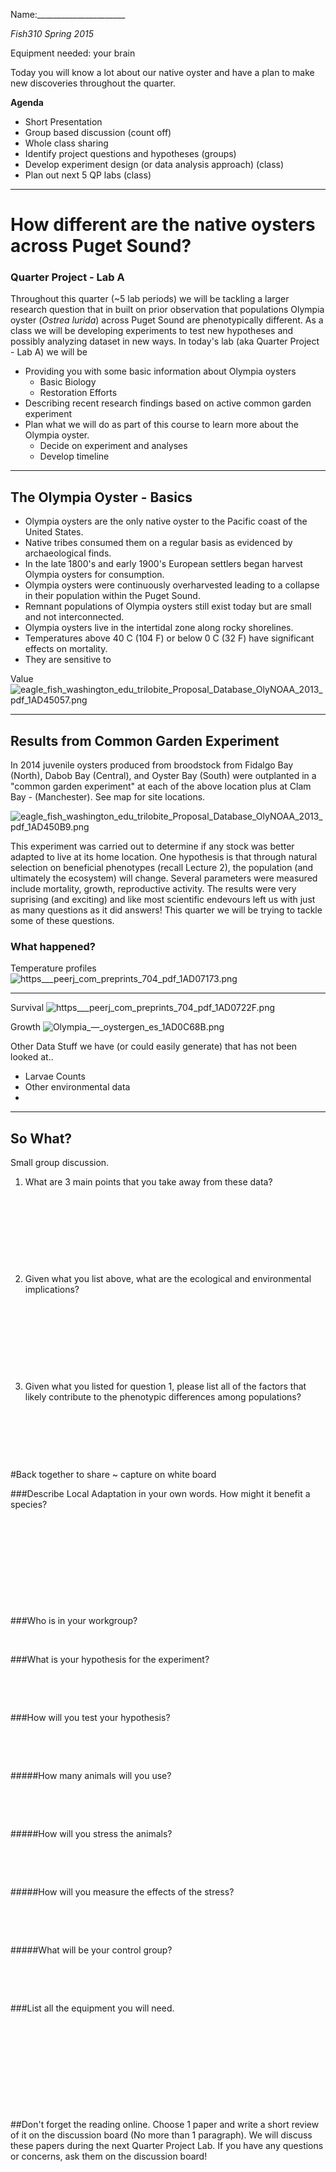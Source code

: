 
Name:______________________

_Fish310 Spring 2015_

Equipment needed: your brain

Today you will know a lot about our native oyster and have a plan to make new discoveries throughout the quarter. 

**Agenda**

- Short Presentation
- Group based discussion (count off)
- Whole class sharing
- Identify project questions and hypotheses (groups)
- Develop experiment design (or data analysis approach) (class)
- Plan out next 5 QP labs  (class)

---

# How different are the native oysters across Puget Sound?
### Quarter Project - Lab A

Throughout this quarter (~5 lab periods) we will be tackling a larger research question that in built on prior observation that populations Olympia oyster (_Ostrea lurida_) across Puget Sound are phenotypically  different. As a class we will be developing experiments to test new hypotheses and possibly analyzing dataset in new ways.  In today's lab (aka Quarter Project - Lab A) we will be     

* Providing you with some basic information about Olympia oysters    
	* Basic Biology	     
	* Restoration Efforts	     
* Describing recent research findings based on active common garden experiment    
* Plan what we will do as part of this course to learn more about the Olympia oyster.    
	* Decide on experiment and analyses    
	* Develop timeline 
	
---    

## The Olympia Oyster - Basics

- Olympia oysters are the only native oyster to the Pacific coast of the United States. 
- Native tribes consumed them on a regular basis as evidenced by archaeological finds.
- In the late 1800's and early 1900's European settlers began harvest Olympia oysters for consumption.
- Olympia oysters were continuously overharvested leading to a collapse in their population within the Puget Sound.
- Remnant populations of Olympia oysters still exist today but are small and not interconnected. 
- Olympia oysters live in the intertidal zone along rocky shorelines.
- Temperatures above 40 C (104 F) or below 0 C (32 F) have significant effects on mortality.
- They are sensitive to 

Value
<img src="http://eagle.fish.washington.edu/cnidarian/skitch/eagle_fish_washington_edu_trilobite_Proposal_Database_OlyNOAA_2013_pdf_1AD45057.png" alt="eagle_fish_washington_edu_trilobite_Proposal_Database_OlyNOAA_2013_pdf_1AD45057.png"/>

---


## Results from Common Garden Experiment
In 2014 juvenile oysters produced from broodstock from Fidalgo Bay (North), Dabob Bay (Central), and Oyster Bay (South) were outplanted in a "common garden experiment" at each of the above location plus at Clam Bay - (Manchester). See map for site locations.

<img src="http://eagle.fish.washington.edu/cnidarian/skitch/eagle_fish_washington_edu_trilobite_Proposal_Database_OlyNOAA_2013_pdf_1AD450B9.png" alt="eagle_fish_washington_edu_trilobite_Proposal_Database_OlyNOAA_2013_pdf_1AD450B9.png"/>

This experiment was carried out to determine if any stock was better adapted to live at its home location. One hypothesis is that through natural selection on beneficial phenotypes (recall Lecture 2), the population (and ultimately the ecosystem) will change. Several parameters were measured include mortality, growth, reproductive activity. 
The results were very suprising (and exciting) and like most scientific endevours left us with just as many questions as it did answers! This quarter we will be trying to tackle some of these questions.

### What happened?
Temperature profiles
<img src="http://eagle.fish.washington.edu/cnidarian/skitch/https___peerj_com_preprints_704_pdf_1AD07173.png" alt="https___peerj_com_preprints_704_pdf_1AD07173.png"/>

---

Survival 
<img src="http://eagle.fish.washington.edu/cnidarian/skitch/https___peerj_com_preprints_704_pdf_1AD0722F.png" alt="https___peerj_com_preprints_704_pdf_1AD0722F.png"/>


Growth
<img src="http://eagle.fish.washington.edu/cnidarian/skitch/Olympia_—_oystergen_es_1AD0C68B.png" alt="Olympia_—_oystergen_es_1AD0C68B.png"/>



Other Data
Stuff we have (or could easily generate) that has not been looked at..

- Larvae Counts
- Other environmental data      
-

----

## So What? 
Small group discussion.
1) What are 3 main points that you take away from these data?
&nbsp;

&nbsp;

&nbsp;

&nbsp;

&nbsp;

2) Given what you list above, what are the ecological and environmental implications?
&nbsp;

&nbsp;

&nbsp;

&nbsp;

&nbsp;

3) Given what you listed for question 1, please list all of the factors that likely contribute to the phenotypic differences among populations?
&nbsp;

&nbsp;

&nbsp;

&nbsp;


#Back together to share ~ capture on white board 



###Describe Local Adaptation in your own words. How might it benefit a species?
&nbsp;

&nbsp;

&nbsp;

&nbsp;

&nbsp;

&nbsp;

###Who is in your workgroup?
&nbsp;

&nbsp;

###What is your hypothesis for the experiment?
&nbsp;

&nbsp;

&nbsp;

###How will you test your hypothesis?
&nbsp;

&nbsp;

&nbsp;

#####How many animals will you use?
&nbsp;

&nbsp;

&nbsp;

#####How will you stress the animals?
&nbsp;

&nbsp;

&nbsp;

#####How will you measure the effects of the stress?
&nbsp;

&nbsp;

&nbsp;

#####What will be your control group?
&nbsp;

&nbsp;

&nbsp;

###List all the equipment you will need. 
&nbsp;

&nbsp;

&nbsp;

&nbsp;

&nbsp;

&nbsp;


##Don't forget the reading online. Choose 1 paper and write a short review of it on the discussion board (No more than 1 paragraph). We will discuss these papers during the next Quarter Project Lab. If you have any questions or concerns, ask them on the discussion board!

